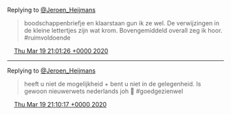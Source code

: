 Replying to [@Jeroen\_Heijmans](https://twitter.com/Jeroen_Heijmans/status/1240719864957931526)

> boodschappenbriefje en klaarstaan gun ik ze wel\. De verwijzingen in de kleine lettertjes zijn wat krom\. Bovengemiddeld overall zeg ik hoor\. \#ruimvoldoende

<img src="../../media/tweet.ico" width="12" /> [Thu Mar 19 21:01:26 +0000 2020](https://twitter.com/DromerDenker/status/1240745219752067072)

----

Replying to [@Jeroen\_Heijmans](https://twitter.com/Jeroen_Heijmans/status/1240745722959597577)

> heeft u niet de mogelijkheid \+ bent u niet in de gelegenheid\. Is gewoon nieuwerwets nederlands joh 🥳 \#goedgezienwel

<img src="../../media/tweet.ico" width="12" /> [Thu Mar 19 21:10:17 +0000 2020](https://twitter.com/DromerDenker/status/1240747442963955713)